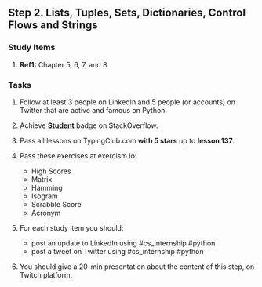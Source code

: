 ## Step 2. Lists, Tuples, Sets, Dictionaries, Control Flows and Strings

### Study Items
  1. **Ref1:** Chapter 5, 6, 7, and 8

### Tasks

  1. Follow at least 3 people on LinkedIn and 5 people (or accounts) on Twitter that are active and famous on Python.
  2. Achieve [**Student**](https://stackoverflow.com/help/badges/2/student) badge on StackOverflow.
  3. Pass all lessons on TypingClub.com **with 5 stars** up to **lesson 137**.
  4. Pass these exercises at exercism.io:  
      - High Scores
      - Matrix
      - Hamming 
      - Isogram
      - Scrabble Score
      - Acronym
      
  5. For each study item you should:  
     - post an update to LinkedIn using #cs_internship #python  
     - post a tweet on Twitter using #cs_internship #python
  6. You should give a 20-min presentation about the content of this step, on Twitch platform.
